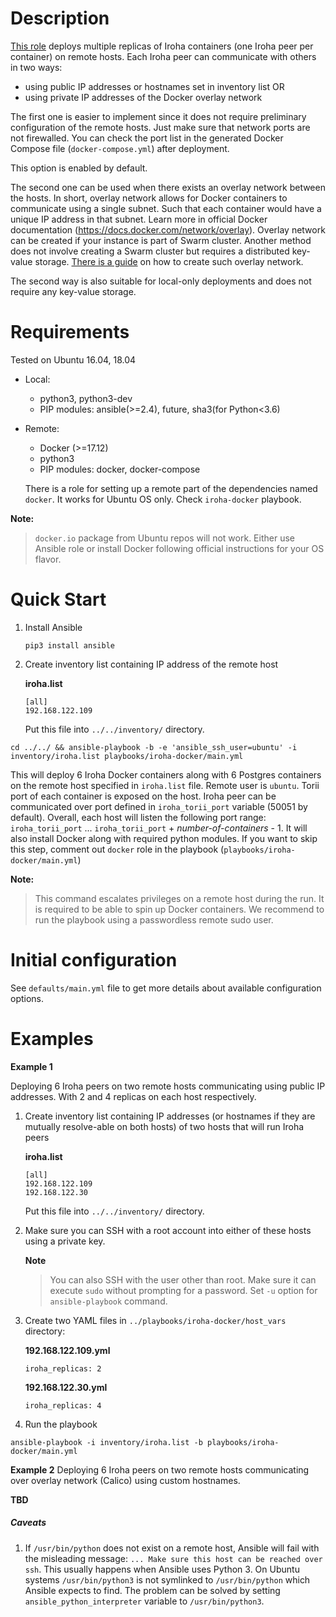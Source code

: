 # Description
[This role](https://github.com/hyperledger/iroha/tree/master/deploy/ansible/roles/iroha-docker) deploys multiple replicas of Iroha containers (one Iroha peer per container) on remote hosts. Each Iroha peer can communicate with others in two ways:
  - using public IP addresses or hostnames set in inventory list OR
  - using private IP addresses of the Docker overlay network

The first one is easier to implement since it does not require preliminary configuration of the remote hosts. Just make sure that network ports are not firewalled. You can check the port list in the generated Docker Compose file (`docker-compose.yml`) after deployment.

This option is enabled by default.

The second one can be used when there exists an overlay network between the hosts. In short, overlay network allows for Docker containers to communicate using a single subnet. Such that each container would have a unique IP address in that subnet. Learn more in official Docker documentation (https://docs.docker.com/network/overlay). Overlay network can be created if your instance is part of Swarm cluster. Another method does not involve creating a Swarm cluster but requires a distributed key-value storage. [There is a guide](https://docker-k8s-lab.readthedocs.io/en/latest/docker/docker-etcd.html) on how to create such overlay network.

The second way is also suitable for local-only deployments and does not require any key-value storage.

# Requirements
  Tested on Ubuntu 16.04, 18.04
  - Local:
    - python3, python3-dev
    - PIP modules: ansible(>=2.4), future, sha3(for Python<3.6)
  - Remote:
    - Docker (>=17.12)
    - python3
    - PIP modules: docker, docker-compose

    There is a role for setting up a remote part of the dependencies named `docker`. It works for Ubuntu OS only. Check `iroha-docker` playbook.

**Note:**
> `docker.io` package from Ubuntu repos will not work. Either use Ansible role or install Docker following official instructions for your OS flavor.

# Quick Start
1. Install Ansible
    ```
    pip3 install ansible
    ```
2. Create inventory list containing IP address of the remote host

    **iroha.list**
    ```
    [all]
    192.168.122.109
    ```

    Put this file into `../../inventory/` directory.

`cd ../../ && ansible-playbook -b -e 'ansible_ssh_user=ubuntu' -i inventory/iroha.list playbooks/iroha-docker/main.yml`

This will deploy 6 Iroha Docker containers along with 6 Postgres containers on the remote host specified in `iroha.list` file. Remote user is `ubuntu`. Torii port of each container is exposed on the host. Iroha peer can be communicated over port defined in `iroha_torii_port` variable (50051 by default). Overall, each host will listen the following port range: `iroha_torii_port` ... `iroha_torii_port` + *number-of-containers* - 1.
It will also install Docker along with required python modules. If you want to skip this step, comment out `docker` role in the playbook (`playbooks/iroha-docker/main.yml`)

**Note:**
> This command escalates privileges on a remote host during the run. It is required to be able to spin up Docker containers. We recommend to run the playbook using a passwordless remote sudo user.

# Initial configuration

See `defaults/main.yml` file to get more details about available configuration options.

# Examples
**Example 1**
<!-- TODO: Cover more example cases -->
Deploying 6 Iroha peers on two remote hosts communicating using public IP addresses. With 2 and 4 replicas on each host respectively.

1. Create inventory list containing IP addresses (or hostnames if they are mutually resolve-able on both hosts) of two hosts that will run Iroha peers

    **iroha.list**
    ```
    [all]
    192.168.122.109
    192.168.122.30
    ```

    Put this file into `../../inventory/` directory.
2. Make sure you can SSH with a root account into either of these hosts using a private key.

    **Note**
    > You can also SSH with the user other than root. Make sure it can execute `sudo` without prompting for a password. Set `-u` option for `ansible-playbook` command.

3. Create two YAML files in `../playbooks/iroha-docker/host_vars` directory:

    **192.168.122.109.yml**
    ```
    iroha_replicas: 2
    ```

    **192.168.122.30.yml**
    ```
    iroha_replicas: 4
    ```

4. Run the playbook
```
ansible-playbook -i inventory/iroha.list -b playbooks/iroha-docker/main.yml
```

**Example 2**
Deploying 6 Iroha peers on two remote hosts communicating over overlay network (Calico) using custom hostnames.

**TBD**

##### Caveats
1. If `/usr/bin/python` does not exist on a remote host, Ansible will fail with the misleading message: `... Make sure this host can be reached over ssh`. This usually happens when Ansible uses Python 3. On Ubuntu systems `/usr/bin/python3` is not symlinked to `/usr/bin/python` which Ansible expects to find. The problem can be solved by setting `ansible_python_interpreter` variable to `/usr/bin/python3`.
